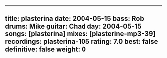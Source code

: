 
---
title: plasterina
date: 2004-05-15
bass:	Rob
drums:	Mike
guitar:	Chad
day: 2004-05-15
songs: [plasterina]
mixes: [plasterine-mp3-39]
recordings: plasterina-105
rating: 7.0
best: false
definitive: false
weight: 0
---
